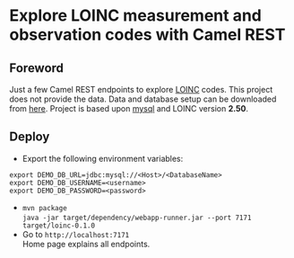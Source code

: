 # Explore LOINC measurement and observation codes with Camel REST
## Foreword
Just a few Camel REST endpoints to explore [LOINC](https://loinc.org) codes. This project does not provide the data. Data and database setup can be downloaded from [here](https://loinc.org/downloads). Project is based upon [mysql](https://www.mysql.com) and LOINC version **2.50**.
## Deploy
* Export the following environment variables:
```
export DEMO_DB_URL=jdbc:mysql://<Host>/<DatabaseName>
export DEMO_DB_USERNAME=<username>
export DEMO_DB_PASSWORD=<password>
```
* `mvn package`  
`java -jar target/dependency/webapp-runner.jar --port 7171 target/loinc-0.1.0`
* Go to `http://localhost:7171`  
Home page explains all endpoints.

